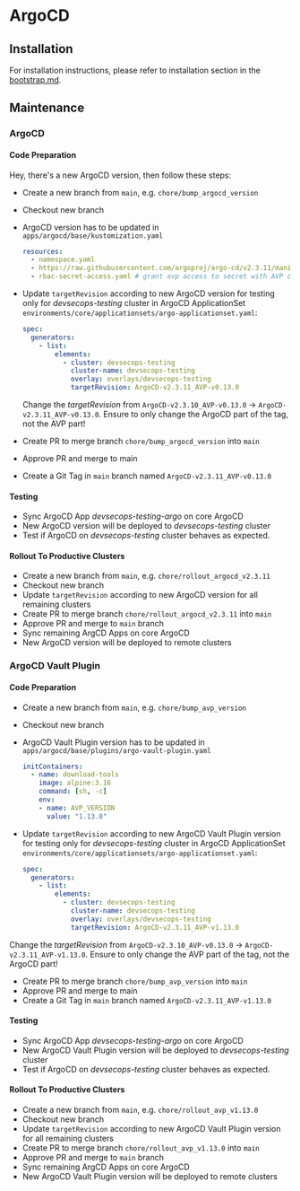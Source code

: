 # ArgoCD

## Installation

For installation instructions, please refer to installation section in
the [bootstrap.md](../../BOOTSTRAP.md#install-core-argocd-cluster).

## Maintenance

### ArgoCD

#### Code Preparation

Hey, there's a new ArgoCD version, then follow these steps:

- Create a new branch from `main`, e.g. `chore/bump_argocd_version`
- Checkout new branch
- ArgoCD version has to be updated in `apps/argocd/base/kustomization.yaml`

    ```yaml
    resources:
      - namespace.yaml
      - https://raw.githubusercontent.com/argoproj/argo-cd/v2.3.11/manifests/ha/install.yaml
      - rbac-secret-access.yaml # grant avp access to secret with AVP configuration
    ```

- Update `targetRevision` according to new ArgoCD version for testing only for _devsecops-testing_ cluster in ArgoCD
  ApplicationSet `environments/core/applicationsets/argo-applicationset.yaml`:

  ```yaml
  spec:
    generators:
      - list:
          elements:
            - cluster: devsecops-testing
              cluster-name: devsecops-testing
              overlay: overlays/devsecops-testing
              targetRevision: ArgoCD-v2.3.11_AVP-v0.13.0
  ```

  Change the _targetRevision_ from `ArgoCD-v2.3.10_AVP-v0.13.0` → `ArgoCD-v2.3.11_AVP-v0.13.0`. Ensure to only change
  the ArgoCD part of the tag, not the AVP part!
- Create PR to merge branch `chore/bump_argocd_version` into `main`
- Approve PR and merge to main
- Create a Git Tag in `main` branch named `ArgoCD-v2.3.11_AVP-v0.13.0`

#### Testing

- Sync ArgoCD App _devsecops-testing-argo_ on core ArgoCD
- New ArgoCD version will be deployed to _devsecops-testing_ cluster
- Test if ArgoCD on _devsecops-testing_ cluster behaves as expected.

#### Rollout To Productive Clusters

- Create a new branch from `main`, e.g. `chore/rollout_argocd_v2.3.11`
- Checkout new branch
- Update `targetRevision` according to new ArgoCD version for all remaining clusters
- Create PR to merge branch `chore/rollout_argocd_v2.3.11` into `main`
- Approve PR and merge to `main` branch
- Sync remaining ArgCD Apps on core ArgoCD
- New ArgoCD version will be deployed to remote clusters

### ArgoCD Vault Plugin

#### Code Preparation

- Create a new branch from `main`, e.g. `chore/bump_avp_version`
- Checkout new branch
- ArgoCD Vault Plugin version has to be updated in `apps/argocd/base/plugins/argo-vault-plugin.yaml`

  ```yaml
  initContainers:
    - name: download-tools
      image: alpine:3.16
      command: [sh, -c]
      env:
      - name: AVP_VERSION
        value: "1.13.0"
  ```
- Update `targetRevision` according to new ArgoCD Vault Plugin version for testing only for _devsecops-testing_
  cluster in ArgoCD
  ApplicationSet `environments/core/applicationsets/argo-applicationset.yaml`:

   ```yaml
   spec:
     generators:
       - list:
           elements:
             - cluster: devsecops-testing
               cluster-name: devsecops-testing
               overlay: overlays/devsecops-testing
               targetRevision: ArgoCD-v2.3.11_AVP-v1.13.0
   ```

Change the _targetRevision_ from `ArgoCD-v2.3.10_AVP-v0.13.0` → `ArgoCD-v2.3.11_AVP-v1.13.0`. Ensure to only change the
AVP part of the tag, not the ArgoCD part!

- Create PR to merge branch `chore/bump_avp_version` into `main`
- Approve PR and merge to main
- Create a Git Tag in `main` branch named `ArgoCD-v2.3.11_AVP-v1.13.0`

#### Testing

- Sync ArgoCD App _devsecops-testing-argo_ on core ArgoCD
- New ArgoCD Vault Plugin version will be deployed to _devsecops-testing_ cluster
- Test if ArgoCD on _devsecops-testing_ cluster behaves as expected.

#### Rollout To Productive Clusters

- Create a new branch from `main`, e.g. `chore/rollout_avp_v1.13.0`
- Checkout new branch
- Update `targetRevision` according to new ArgoCD Vault Plugin version for all remaining clusters
- Create PR to merge branch `chore/rollout_avp_v1.13.0` into `main`
- Approve PR and merge to `main` branch
- Sync remaining ArgCD Apps on core ArgoCD
- New ArgoCD Vault Plugin version will be deployed to remote clusters
